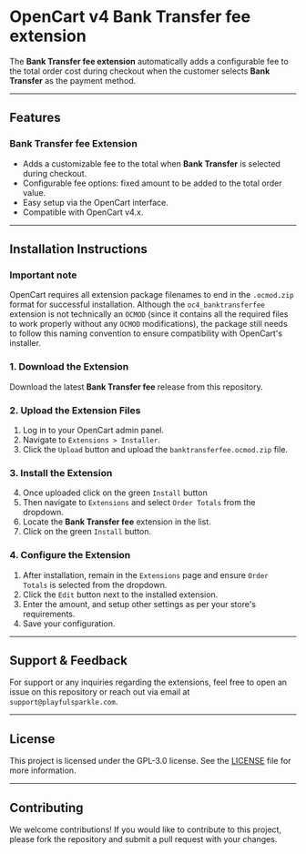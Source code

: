 # OpenCart v4 Bank Transfer fee extension

The **Bank Transfer fee extension** automatically adds a configurable fee to the total order cost during checkout when the customer selects **Bank Transfer** as the payment method.

---

## Features

### Bank Transfer fee Extension
- Adds a customizable fee to the total when **Bank Transfer** is selected during checkout.
- Configurable fee options: fixed amount to be added to the total order value.
- Easy setup via the OpenCart interface.
- Compatible with OpenCart v4.x.

---

## Installation Instructions

### Important note

OpenCart requires all extension package filenames to end in the `.ocmod.zip` format for successful installation. Although the `oc4_banktransferfee` extension is not technically an `OCMOD` (since it contains all the required files to work properly without any `OCMOD` modifications), the package still needs to follow this naming convention to ensure compatibility with OpenCart's installer.

### 1. Download the Extension
Download the latest **Bank Transfer fee** release from this repository.

### 2. Upload the Extension Files
1. Log in to your OpenCart admin panel.
2. Navigate to `Extensions > Installer`.
3. Click the `Upload` button and upload the `banktransferfee.ocmod.zip` file.

### 3. Install the Extension
4. Once uploaded click on the green `Install` button
1. Then navigate  to `Extensions` and select `Order Totals` from the dropdown.
2. Locate the **Bank Transfer fee** extension in the list.
3. Click on the green `Install` button.

### 4. Configure the Extension
1. After installation, remain in the `Extensions` page and ensure `Order Totals` is selected from the dropdown.
2. Click the `Edit` button next to the installed extension.
3. Enter the amount, and setup other settings as per your store's requirements.
4. Save your configuration.

---

## Support & Feedback

For support or any inquiries regarding the extensions, feel free to open an issue on this repository or reach out via email at `support@playfulsparkle.com`.

---

## License

This project is licensed under the GPL-3.0 license. See the [LICENSE](./LICENSE) file for more information.

---

## Contributing

We welcome contributions! If you would like to contribute to this project, please fork the repository and submit a pull request with your changes.

